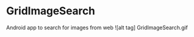 GridImageSearch
===============

Android app to search for images from web
![alt tag] GridImageSearch.gif
